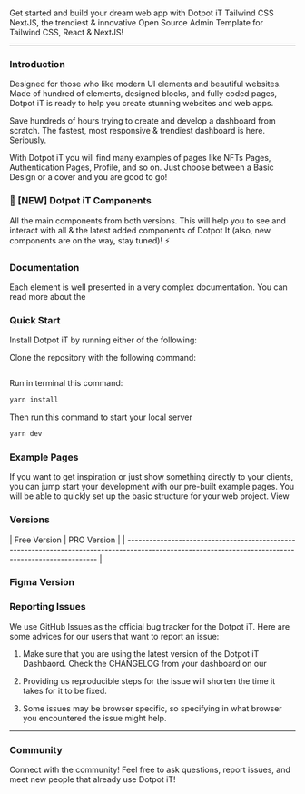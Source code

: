 


<p>&nbsp;</p>



<p>&nbsp;</p>

Get started and build your dream web app with Dotpot iT Tailwind CSS NextJS, the trendiest & innovative Open Source Admin Template for Tailwind CSS, React & NextJS!

---

### Introduction

Designed for those who like modern UI elements and beautiful websites. Made of
hundred of elements, designed blocks, and fully coded pages, Dotpot iT is ready
to help you create stunning websites and web apps.

Save hundreds of hours trying to create and develop a dashboard from scratch.
The fastest, most responsive & trendiest dashboard is here. Seriously.

With Dotpot iT you will find many examples of pages like NFTs Pages,
Authentication Pages, Profile, and so on. Just choose between a Basic Design or a
cover and you are good to go!

### 🎉 [NEW] Dotpot iT Components

All the main components from both versions. This will help you to see and interact with all & the latest added components of Dotpot It (also, new components are on the way, stay tuned)! ⚡️

### Documentation

Each element is well presented in a very complex documentation. You can read
more about the 

### Quick Start

Install Dotpot iT by running either of the following:



Clone the repository with the following command:

```bash

```

Run in terminal this command:

```bash
yarn install
```

Then run this command to start your local server

```bash
yarn dev
```

### Example Pages

If you want to get inspiration or just show something directly to your clients, you can jump start your development with our pre-built example pages. You will be able to quickly set up the basic structure for your web project. View

### Versions

| Free Version                                                                                                                                         | PRO Version                                                                                                                                      |
| ---------------------------------------------------------------------------------------------------------------------------------------------------- | 

### Figma Version




### Reporting Issues

We use GitHub Issues as the official bug tracker for the Dotpot iT. Here are
some advices for our users that want to report an issue:

1. Make sure that you are using the latest version of the Dotpot iT Dashbaord.
   Check the CHANGELOG from your dashboard on our

2. Providing us reproducible steps for the issue will shorten the time it takes
   for it to be fixed.
3. Some issues may be browser specific, so specifying in what browser you
   encountered the issue might help.

---

### Community

Connect with the community! Feel free to ask questions, report issues, and meet
new people that already use Dotpot iT!



